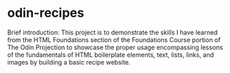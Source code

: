 # odin-recipes

Brief introduction: This project is to demonstrate the skills I have learned from the HTML Foundations section of the Foundations Course portion of The Odin Projection to showcase the proper usage encompassing lessons of the fundamentals of HTML boilerplate elements, text, lists, links, and images by building a basic recipe website.